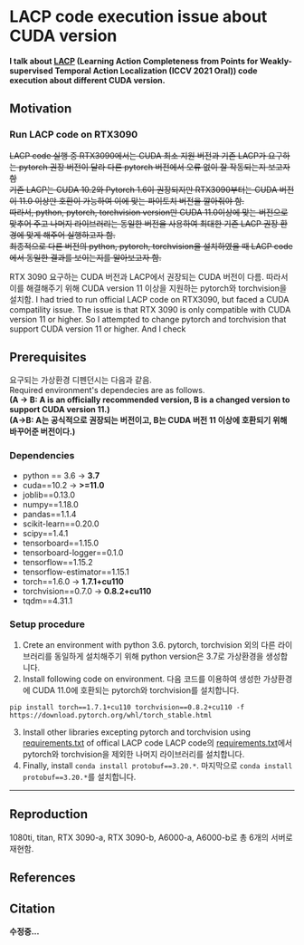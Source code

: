 

# LACP code execution issue about CUDA version

**I talk about [LACP](https://github.com/Pilhyeon/Learning-Action-Completeness-from-Points) (Learning Action Completeness from Points for Weakly-supervised Temporal Action Localization (ICCV 2021 Oral)) code execution about different CUDA version.**


## Motivation
### Run LACP code on RTX3090
~~LACP code 실행 중 RTX3090에서는 CUDA 최소 지원 버전과 기존 LACP가 요구하는 pytorch 권장 버전이 달라 다른 pytorch 버전에서 오류 없이 잘 작동되는지 보고자 함<br>
기존 LACP는 CUDA 10.2와 Pytorch 1.6이 권장되지만 RTX3090부터는 CUDA 버전이 11.0 이상만 호환이 가능하여 이에 맞는 파이토치 버전을 깔아줘야 함.<br>
따라서, python, pytorch, torchvision version만 CUDA 11.0이상에 맞는 버전으로 맞추어 주고 나머지 라이브러리는 동일한 버전을 사용하여 최대한 기존 LACP 권장 환경에 맞게 해주어 실행하고자 함.<br>
최종적으로 다른 버전의 python, pytorch, torchvision을 설치하였을 때 LACP code에서 동일한 결과를 보이는지를 알아보고자 함.~~

RTX 3090 요구하는 CUDA 버전과 LACP에서 권장되는 CUDA 버전이 다름.
따라서 이를 해결해주기 위해 CUDA version 11 이상을 지원하는 pytorch와 torchvision을 설치함.
I had tried to run official LACP code on RTX3090, but faced a CUDA compatility issue.
The issue is that RTX 3090 is only compatible with CUDA version 11 or higher.
So I attempted to change pytorch and torchvision that support CUDA version 11 or higher.
And I check 

## Prerequisites
요구되는 가상환경 디펜던시는 다음과 같음.<br>
Required environment's dependecies are as follows. <br>
**(A -> B: A is an officially recommended version, B is a changed version to support CUDA version 11.)**<br>
**(A->B: A는 공식적으로 권장되는 버전이고, B는 CUDA 버전 11 이상에 호환되기 위해 바꾸어준 버전이다.)**

### Dependencies
* python == 3.6 &#8594; **3.7**<br>
* cuda==10.2 &#8594; **>=11.0**<br>
* joblib==0.13.0<br>
* numpy==1.18.0<br>
* pandas==1.1.4<br>
* scikit-learn==0.20.0<br>
* scipy==1.4.1<br>
* tensorboard==1.15.0<br>
* tensorboard-logger==0.1.0<br>
* tensorflow==1.15.2<br>
* tensorflow-estimator==1.15.1<br>
* torch==1.6.0 &#8594; **1.7.1+cu110**<br>
* torchvision==0.7.0 &#8594; **0.8.2+cu110**<br>
* tqdm==4.31.1<br>

### Setup procedure
1. Crete an environment with python 3.6.
 pytorch, torchvision 외의 다른 라이브러리를 동일하게 설치해주기 위해 python version은 3.7로 가상환경을 생성합니다.
2. Install following code on environment.
 다음 코드를 이용하여 생성한 가상환경에 CUDA 11.0에 호환되는 pytorch와 torchvision를 설치합니다.
~~~
pip install torch==1.7.1+cu110 torchvision==0.8.2+cu110 -f https://download.pytorch.org/whl/torch_stable.html
~~~
3. Install other libraries excepting pytorch and torchvision using [requirements.txt](https://github.com/Pilhyeon/Learning-Action-Completeness-from-Points/blob/main/requirements.txt) of offical LACP code
 LACP code의 [requirements.txt](https://github.com/Pilhyeon/Learning-Action-Completeness-from-Points/blob/main/requirements.txt)에서 pytorch와 torchvision을 제외한 나머지 라이브러리를 설치합니다.
4. Finally, install `conda install protobuf==3.20.*`.
마지막으로 `conda install protobuf==3.20.*`를 설치합니다.	
---

## Reproduction 
1080ti, titan, RTX 3090-a, RTX 3090-b, A6000-a, A6000-b로 총 6개의 서버로 재현함.
## References
## Citation


**수정중...**
